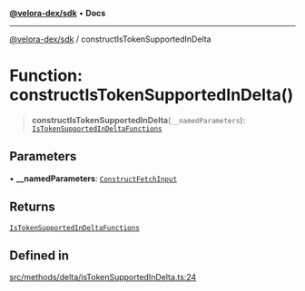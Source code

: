 [**@velora-dex/sdk**](../README.md) • **Docs**

***

[@velora-dex/sdk](../globals.md) / constructIsTokenSupportedInDelta

# Function: constructIsTokenSupportedInDelta()

> **constructIsTokenSupportedInDelta**(`__namedParameters`): [`IsTokenSupportedInDeltaFunctions`](../type-aliases/IsTokenSupportedInDeltaFunctions.md)

## Parameters

• **\_\_namedParameters**: [`ConstructFetchInput`](../interfaces/ConstructFetchInput.md)

## Returns

[`IsTokenSupportedInDeltaFunctions`](../type-aliases/IsTokenSupportedInDeltaFunctions.md)

## Defined in

[src/methods/delta/isTokenSupportedInDelta.ts:24](https://github.com/VeloraDEX/sdk/blob/feat/extend_delta_orders_filtering/src/methods/delta/isTokenSupportedInDelta.ts#L24)

